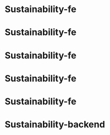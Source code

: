 # Sustainability-fe
# Sustainability-fe
# Sustainability-fe
# Sustainability-fe
# Sustainability-fe
# Sustainability-backend
